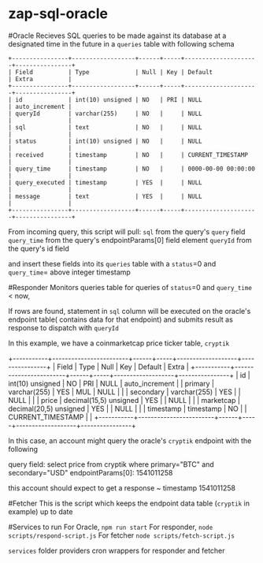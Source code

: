 # zap-sql-oracle

#Oracle
Recieves SQL queries to be made against its database at a designated time in the future in a `queries` table with following schema
```
+----------------+------------------+------+-----+---------------------+----------------+
| Field          | Type             | Null | Key | Default             | Extra          |
+----------------+------------------+------+-----+---------------------+----------------+
| id             | int(10) unsigned | NO   | PRI | NULL                | auto_increment |
| queryId        | varchar(255)     | NO   |     | NULL                |                |
| sql            | text             | NO   |     | NULL                |                |
| status         | int(10) unsigned | NO   |     | NULL                |                |
| received       | timestamp        | NO   |     | CURRENT_TIMESTAMP   |                |
| query_time     | timestamp        | NO   |     | 0000-00-00 00:00:00 |                |
| query_executed | timestamp        | YES  |     | NULL                |                |
| message        | text             | YES  |     | NULL                |                |
+----------------+------------------+------+-----+---------------------+----------------+
```
From incoming query, this script will pull:
    `sql` from the query's `query` field
    `query_time` from the query's endpointParams[0] field element
    `queryId` from the query's id field
    
and insert these fields into its `queries` table with a `status`=0 and `query_time`= above integer timestamp

#Responder
Monitors queries table for queries of `status`=0 and `query_time` < now,

If rows are found, statement in `sql` column will be executed on the oracle's endpoint table( contains data for that endpoint)
and submits result as response to dispatch with `queryId`

In this example, we have a coinmarketcap price ticker table, `cryptik`

+-----------+------------------------+------+-----+-------------------+----------------+
| Field     | Type                   | Null | Key | Default           | Extra          |
+-----------+------------------------+------+-----+-------------------+----------------+
| id        | int(10) unsigned       | NO   | PRI | NULL              | auto_increment |
| primary   | varchar(255)           | YES  | MUL | NULL              |                |
| secondary | varchar(255)           | YES  |     | NULL              |                |
| price     | decimal(15,5) unsigned | YES  |     | NULL              |                |
| marketcap | decimal(20,5) unsigned | YES  |     | NULL              |                |
| timestamp | timestamp              | NO   |     | CURRENT_TIMESTAMP |                |
+-----------+------------------------+------+-----+-------------------+----------------+

In this case, an account might query the oracle's `cryptik` endpoint with the following

query field: select price from cryptik where primary="BTC" and secondary="USD"
endpointParams[0]: 1541011258

this account should expect to get a response ~ timestamp 1541011258

#Fetcher
This is the script which keeps the endpoint data table (`cryptik` in example) up to date

#Services to run
For Oracle, `npm run start`
For responder, `node scripts/respond-script.js`
For fetcher `node scripts/fetch-script.js`

`services` folder providers cron wrappers for responder and fetcher

